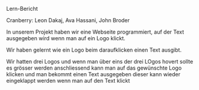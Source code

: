 Lern-Bericht

Cranberry: Leon Dakaj, Ava Hassani, John Broder

In unserem Projekt haben wir eine Webseite programmiert, auf der Text ausgegeben wird wenn man auf ein Logo klickt.

Wir haben gelernt wie ein Logo beim daraufklicken einen Text ausgibt.​

Wir hatten drei Logos und wenn man über eins der drei LOgos hovert sollte es grösser werden anschliessend kann man auf das gewünschte Logo klicken und man bekommt einen Text ausgegeben dieser kann wieder eingeklappt werden wenn man auf den Text klickt 
